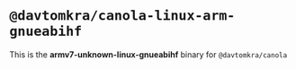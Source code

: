 # `@davtomkra/canola-linux-arm-gnueabihf`

This is the **armv7-unknown-linux-gnueabihf** binary for `@davtomkra/canola`
